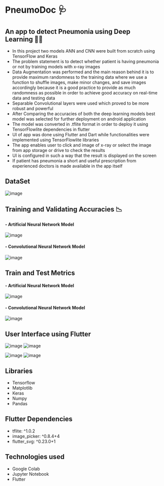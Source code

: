 # **PneumoDoc** 🩺

## An app to detect Pneumonia using Deep Learning 🧠📱
- In this project two models ANN and CNN were built from scratch using TensorFlow and Keras
- The problem statement is to detect whether patient is having pneumonia or not by training models with x-ray images
- Data Augmentation was performed and the main reason behind it is to provide maximum randomness to the training data where we use a function to shuffle images, make minor changes, and save images accordingly because it is a good practice to provide as much randomness as possible in order to achieve good accuracy on real-time data and testing data
- Separable Convolutional layers were used which proved to be more robust and powerful
- After Comparing the accuracies of both the deep learning models best model was selected for further deployment on android application
- The model was converted in .tflite format in order to deploy it using TensorFlowlite dependencies in flutter
- UI of app was done using Flutter and Dart while functionalities were implemented using TensorFlowlite libraries
- The app enables user to click and image of x-ray or select the image from app storage or drive to check the results
- UI is configured in such a way that the result is displayed on the screen
- If patient has pneumonia a short and useful prescription from experienced doctors is made available in the app itself

## DataSet
![image](https://user-images.githubusercontent.com/78098329/156110186-0e3dc2d5-1bd5-4f4d-9148-4997d42d5b82.png)


## Training and Validating Accuracies 📉
#### - Artificial Neural Network Model
![image](https://user-images.githubusercontent.com/78098329/156110930-a027720b-2355-47d5-98a3-86af69492d5b.png)

#### - Convolutional Neural Network Model
![image](https://user-images.githubusercontent.com/78098329/156114016-172b1a12-8734-410b-8bdb-e585031d04c1.png)

## Train and Test Metrics
#### - Artificial Neural Network Model
![image](https://user-images.githubusercontent.com/78098329/156114044-511c6a8b-9585-433c-ba40-4182e5c7ab8c.png)

#### - Convolutional Neural Network Model
![image](https://user-images.githubusercontent.com/78098329/156114064-6e666378-57d3-4d84-9a0c-b1a2a32947be.png)

## User Interface using Flutter
![image](https://user-images.githubusercontent.com/78098329/156112145-c7043140-c068-4667-ba0e-728774bdd676.png)       ![image](https://user-images.githubusercontent.com/78098329/156111802-b06c32f5-9f6b-4714-a6d6-58c2791ec16a.png)


![image](https://user-images.githubusercontent.com/78098329/156111769-bd3c501b-32d6-4cdd-a3fc-6a0b8880ec4f.png)       ![image](https://user-images.githubusercontent.com/78098329/156112226-2aa97aa6-a294-4305-88d6-a75e050c5cc4.png)


## Libraries
- Tensorflow
- Matplotlib
- Keras
- Numpy
- Pandas

## Flutter Dependencies
- tflite: ^1.0.2
- image_picker: ^0.8.4+4
- flutter_svg: ^0.23.0+1

## Technologies used
- Google Colab
- Jupyter Notebook
- Flutter
